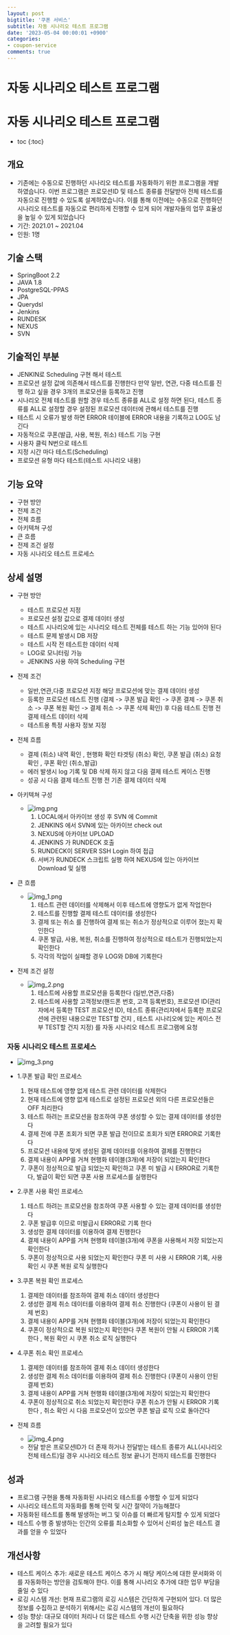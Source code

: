 ```yaml
---
layout: post
bigtitle: '쿠폰 서비스'
subtitle: 자동 시나리오 테스트 프로그램
date: '2023-05-04 00:00:01 +0900'
categories:
- coupon-service
comments: true
---
```


# 자동 시나리오 테스트 프로그램

# 자동 시나리오 테스트 프로그램
* toc
{:toc}

  
## 개요
+ 기존에는 수동으로 진행하던 시나리오 테스트를 자동화하기 위한 프로그램을 개발하였습니다. 이번 프로그램은 프로모션ID 및 테스트 종류를 전달받아 전체 테스트를 자동으로 진행할 수 있도록 설계하였습니다. 이를 통해 이전에는 수동으로 진행하던 시나리오 테스트를 자동으로 편리하게 진행할 수 있게 되어 개발자들의 업무 효율성을 높일 수 있게 되었습니다     
+ 기간: 2021.01 ~ 2021.04
+ 인원: 1명

## 기술 스택
+ SpringBoot 2.2
+ JAVA 1.8
+ PostgreSQL-PPAS
+ JPA
+ Querydsl
+ Jenkins
+ RUNDESK
+ NEXUS
+ SVN

## 기술적인 부분
+ JENKIN로 Scheduling 구현 해서 테스트
+ 프로모션 설정 값에 의존해서 테스트를 진행한다 만약 일반, 연관, 다중 테스트를 진행 하고 싶을 경우 3개의 프로모션을 등록하고 진행
+ 시나리오 전체 테스트를 원할 경우 테스트 종류를 ALL로 설정 하면 된다, 테스트 종류를 ALL로 설정할 경우 설정된 프로모션 데이터에 관해서 테스트를 진행
+ 테스트 시 오류가 발생 하면 ERROR 테이블에 ERROR 내용을 기록하고 LOG도 남긴다
+ 자동적으로 쿠폰(발급, 사용, 복원, 취소) 테스트 기능 구현
+ 사용자 클릭 N번으로 테스트
+ 지정 시간 마다 테스트(Scheduling)
+ 프로모션 유형 마다 테스트(테스트 시나리오 내용)

## 기능 요약
+ 구현 방안
+ 전제 조건
+ 전체 흐름
+ 아키텍쳐 구성
+ 큰 흐름
+ 전제 조건 설정
+ 자동 시나리오 테스트 프로세스

## 상세 설명
+ 구현 방안
  + 테스트 프로모션 지정
  + 프로모션 설정 값으로 결제 데이터 생성
  + 테스트 시나리오에 있는 시나리오 테스트 전체를 테스트 하는 기능 있어야 된다
  + 테스트 문제 발생시 DB 저장
  + 테스트 시작 전 테스트한 데이터 삭제
  + LOG로 모니터링 가능
  + JENKINS 사용 하여 Scheduling 구현
+ 전제 조건
  + 일반,연관,다중 프로모션 지정 해당 프로모션에 맞는 결제 데이터 생성
  + 등록한 프로모션 테스트 진행 (결제 -> 쿠폰 발급 확인 -> 쿠폰 결제 -> 쿠폰 취소 -> 쿠폰 복원 확인 -> 결제 취소 -> 쿠폰 삭제 확인) 후 다음 테스트 진행 전 결제 테스트 데이터 삭제
  + 테스트용 특정 사용자 정보 지정
+ 전체 흐름
  + 결제 (취소) 내역 확인 , 현행화 확인 타겟팅 (취소) 확인, 쿠폰 발급 (취소) 요청 확인 , 쿠폰 확인 (취소,발급)
  + 에러 발생시 log 기록 및 DB 삭제 하지 않고 다음 결제 테스트 케이스 진행
  + 성공 시 다음 결제 테스트 진행 전 기존 결제 데이터 삭제
+ 아키텍쳐 구성
  + ![img.png](../../../assets/img/coupon-service/AutomatedScenarioTestProgram.png)
    1. LOCAL에서 아카이브 생성 후 SVN 에 Commit
    2. JENKINS 에서 SVN에 있는 아카이브 check out
    3. NEXUS에 아카이브 UPLOAD
    4. JENKINS 가 RUNDECK 호출
    5. RUNDECK이 SERVER SSH Login 하여 접급
    6. 서버가 RUNDECK 스크립트 실행 하여 NEXUS에 있는 아카이브 Download 및 실행

+ 큰 흐름
  + ![img_1.png](../../../assets/img/coupon-service/AutomatedScenarioTestProgram_1.png)
    1. 테스트 관련 데이터를 삭제해서 이후 테스트에 영향도가 없게 작업한다 
    2. 테스트를 진행할 결제 테스트 데이터를 생성한다 
    3. 결제 또는 취소 를 진행하여 결제 또는 취소가 정상적으로 이루어 졌는지 확인한다
    4. 쿠폰 발급, 사용, 복원, 취소를 진행하여 정상적으로 테스트가 진행되었는지 확인한다
    5. 각각의 작업이 실패할 경우 LOG와 DB에 기록한다

+ 전제 조건 설정
  + ![img_2.png](../../../assets/img/coupon-service/AutomatedScenarioTestProgram_2.png)
    1. 테스트에 사용할 프로모션을 등록한다 (일반,연관,다중)
    2. 테스트에 사용할 고객정보(핸드폰 번호, 고객 등록번호), 프로모션 ID(관리자에서 등록한 TEST 프로모션 ID), 테스트 종류(관리자에서 등록한 프로모션에 관련된 내용으로만 TEST할 건지 , 테스트 시나리오에 있는 케이스 전부 TEST할 건지 지정) 를 자동 시나리오 테스트 프로그램에 요청

### 자동 시나리오 테스트 프로세스
+ ![img_3.png](../../../assets/img/coupon-service/AutomatedScenarioTestProgram_3.png)

+ 1.쿠폰 발급 확인 프로세스
  1. 현재 테스트에 영향 없게 테스트 관련 데이터를 삭제한다 
  2. 현재 테스트에 영향 없게 테스트로 설정된 프로모션 외의 다른 프로모션들은 OFF 처리한다 
  3. 테스트 하려는 프로모션을 참조하여 쿠폰 생성할 수 있는 결제 데이터를 생성한다
  4. 결제 전에 쿠폰 조회가 되면 쿠폰 발급 전이므로 조회가 되면 ERROR로 기록한다
  5. 프로모션 내용에 맞게 생성된 결제 데이터를 이용하여 결제를 진행한다 
  6. 결제 내용이 APP를 거쳐 현행화 테이블(3개)에 저장이 되었는지 확인한다
  7. 쿠폰이 정상적으로 발급 되었는지 확인하고 쿠폰 미 발급 시 ERROR로 기록한다, 발급이 확인 되면 쿠폰 사용 프로세스를 실행한다

+ 2.쿠폰 사용 확인 프로세스
  1. 테스트 하려는 프로모션을 참조하여 쿠폰 사용할 수 있는 결제 데이터를 생성한다
  2. 쿠폰 발급후 이므로 미발급시 ERROR로 기록 한다
  3. 생성한 결제 데이터를 이용하여 결제 진행한다
  4. 결제 내용이 APP를 거쳐 현행화 테이블(3개)에 쿠폰을 사용해서 저장 되었는지 확인한다
  5. 쿠폰이 정상적으로 사용 되었는지 확인한다 쿠폰 미 사용 시 ERROR 기록, 사용 확인 시 쿠폰 복원 로직 실행한다

+ 3.쿠폰 복원 확인 프로세스
  1. 결제한 데이터를 참조하여 결제 취소 데이터 생성한다
  2. 생성한 결제 취소 데이터를 이용하여 결제 취소 진행한다 (쿠폰이 사용이 된 결제 번호)
  3. 결제 내용이 APP를 거쳐 현행화 테이블(3개)에 저장이 되었는지 확인한다
  4. 쿠폰이 정상적으로 복원 되었는지 확인한다 쿠폰 복원이 안될 시 ERROR 기록한다 , 복원 확인 시 쿠폰 취소 로직 실행한다

+ 4.쿠폰 취소 확인 프로세스
  1. 결제한 데이터를 참조하여 결제 취소 데이터 생성한다
  2. 생성한 결제 취소 데이터를 이용하여 결제 취소 진행한다 (쿠폰이 사용이 안된 결제 번호)
  3. 결제 내용이 APP를 거쳐 현행화 테이블(3개)에 저장이 되었는지 확인한다
  4. 쿠폰이 정상적으로 취소 되었는지 확인한다 쿠폰 취소가 안될 시 ERROR 기록한다 , 취소 확인 시 다음 프로모션이 있으면 쿠폰 발급 로직 으로 돌아간다
  
+ 전체 흐름
  + ![img_4.png](../../../assets/img/coupon-service/AutomatedScenarioTestProgram_4.png)
  + 전달 받은 프로모션ID가 더 존재 하거나 전달받는 테스트 종류가 ALL(시나리오 전체 테스트)일 경우 시나리오 테스트 정보 끝나기 전까지 테스트를 진행한다

## 성과
+ 프로그램 구현을 통해 자동화된 시나리오 테스트를 수행할 수 있게 되었다
+ 시나리오 테스트의 자동화를 통해 인력 및 시간 절약이 가능해졌다
+ 자동화된 테스트를 통해 발생하는 버그 및 이슈를 더 빠르게 탐지할 수 있게 되었다
+ 테스트 수행 중 발생하는 인간의 오류를 최소화할 수 있어서 신뢰성 높은 테스트 결과를 얻을 수 있었다

## 개선사항
+ 테스트 케이스 추가: 새로운 테스트 케이스 추가 시 해당 케이스에 대한 문서화와 이를 자동화하는 방안을 검토해야 한다. 이를 통해 시나리오 추가에 대한 업무 부담을 줄일 수 있다
+ 로깅 시스템 개선: 현재 프로그램의 로깅 시스템은 간단하게 구현되어 있다. 더 많은 정보를 수집하고 분석하기 위해서는 로깅 시스템의 개선이 필요하다
+ 성능 향상: 대규모 데이터 처리나 더 많은 테스트 수행 시간 단축을 위한 성능 향상을 고려할 필요가 있다
